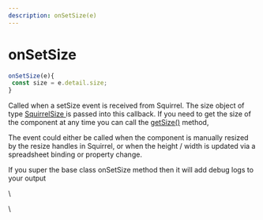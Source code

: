 ```yaml
---
description: onSetSize(e)
---
```


# onSetSize

```typescript
onSetSize(e){
 const size = e.detail.size;
}
```

Called when a setSize event is received from Squirrel. The size object of type [SquirrelSize ](../classes/squirrelsize.md)is passed into this callback.  If you need to get the size of the component at any time you can call the [getSize()](../methods/getsize.md) method,

The event could either be called when the component is manually resized by the resize handles in Squirrel, or when the height / width is updated via a spreadsheet binding or property change.

If you super the base class onSetSize method then it will add debug logs to your output

\


\
